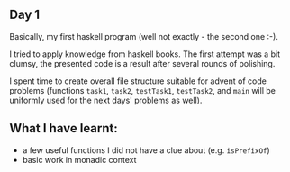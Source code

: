 ## Day 1

Basically, my first haskell program (well not exactly - the second one :-).

I tried to apply knowledge from haskell books. The first attempt was a bit clumsy, the presented code is a result after several rounds of polishing.

I spent time to create overall file structure suitable for advent of code problems (functions `task1`, `task2`, `testTask1`, `testTask2`, and `main` will be uniformly used for the next days' problems as well).

## What I have learnt:
 
- a few useful functions I did not have a clue about (e.g. `isPrefixOf`)
- basic work in monadic context
